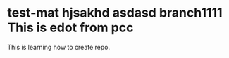 test-mat hjsakhd asdasd
branch1111
This is edot from pcc
========

This is learning how to create repo.
